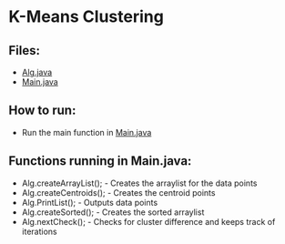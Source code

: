 # K-Means Clustering


## Files:
- [Alg.java](src/Alg.java)
- [Main.java](src/Main.java)


## How to run:
- Run the main function in [Main.java](/Main.java)


## Functions running in Main.java:
- Alg.createArrayList(); - Creates the arraylist for the data points
- Alg.createCentroids(); - Creates the centroid points
- Alg.PrintList(); - Outputs data points
- Alg.createSorted(); - Creates the sorted arraylist
- Alg.nextCheck(); - Checks for cluster difference and keeps track of iterations

